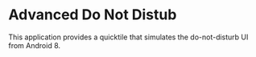 # Advanced Do Not Distub
This application provides a quicktile that simulates the do-not-disturb UI from Android 8.
